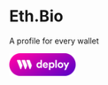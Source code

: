 # Eth.Bio

A profile for every wallet

<a href="https://thirdweb.com/contracts/deploy?ipfs=QmWjjbgJXXgV1dPrM2v7NWyYyK8FEhLknqCQyEqVJ9qhGu%2F1" target="_blank">
  <img src="./tw_deploy_icons-09.png" alt="Deploy" width="120px">
</a>
